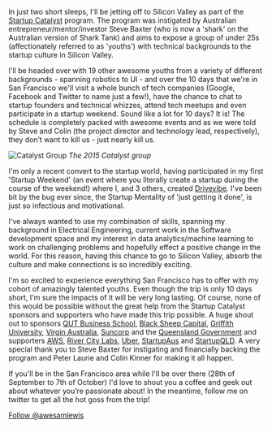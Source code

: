 In just two short sleeps, I'll be jetting off to Silicon Valley as part of the [Startup Catalyst]('http:/www.startupcatalyst.com.au/') program. The program was instigated by Australian entrepreneur/mentor/investor Steve Baxter (who is now a 'shark' on the Australian version of Shark Tank) and aims to expose a group of under 25s (affectionately referred to as 'youths') with technical backgrounds to the startup culture in Silicon Valley.

I'll be headed over with 19 other awesome youths from a variety of different backgrounds - spanning robotics to UI - and over the 10 days that we're in San Francisco we'll visit a whole bunch of tech companies (Google, Facebook and Twitter to name just a few!), have the chance to chat to startup founders and technical whizzes, attend tech meetups and even participate in a startup weekend. Sound like a lot for 10 days? It is! The schedule is completely packed with awesome events and as we were told by Steve and Colin (the project director and technology lead, respectively), they don’t want to kill us - just nearly kill us. 

![Catalyst Group](/images/catalystgroup.png)
*The 2015 Catalyst group*

I'm only a recent convert to the startup world, having participated in my first 'Startup Weekend' (an event where you literally create a startup during the course of the weekend!) where I, and 3 others, created [Drivevibe](http://www.drivevibe.co). I've been bit by the bug ever since, the Startup Mentality of 'just getting it done', is just so infectious and motivational.

I've always wanted to use my combination of skills, spanning my background in Electrical Engineering, current work in the Software development space and my interest in data analytics/machine learning to work on challenging problems and hopefully effect a positive change in the world. For this reason, having this chance to go to Silicon Valley, absorb the culture and make connections is so incredibly exciting.

I'm so excited to experience everything San Francisco has to offer with my cohort of amazingly talented youths. Even though the trip is only 10 days short, I'm sure the impacts of it will be very long lasting. Of course, none of this would be possible without the great help from the Startup Catalyst sponsors and supporters who have made this trip possible. A huge shout out to sponsors [QUT Business School](https://www.qut.edu.au/business), [Black Sheep Capital](http://www.blacksheepcapital.com.au/), [Griffith University](https://www.griffith.edu.au/), [Virgin Australia](http://www.virginaustralia.com), [Suncorp](http://www.suncorp.com.au) and the [Queensland Government](http://www.qld.gov.au/dsitia/initiatives/startup-qld/) and supporters [AWS](https://aws.amazon.com/), [River City Labs](http://www.rivercitylabs.net), [Uber](http://ww.uber.com), [StartupAus](https://startupaus.org) and [StartupQLD](http://startupqld.org/). A very special thank you to Steve Baxter for instigating and financially backing the program and Peter Laurie and Colin Kinner for making it all happen.

If you'll be in the San Francisco area while I'll be over there (28th of September to 7th of October) I'd love to shout you a coffee and geek out about whatever you’re passionate about! In the meantime, follow me on twitter to get all the hot goss from the trip!

<script>window.twttr = (function(d, s, id) {
  var js, fjs = d.getElementsByTagName(s)[0],
    t = window.twttr || {};
  if (d.getElementById(id)) return t;
  js = d.createElement(s);
  js.id = id;
  js.src = "https://platform.twitter.com/widgets.js";
  fjs.parentNode.insertBefore(js, fjs);
 
  t._e = [];
  t.ready = function(f) {
    t._e.push(f);
  };
 
  return t;
}(document, "script", "twitter-wjs"));</script>


<a class="twitter-follow-button"
  href="https://twitter.com/awesamlewis"
  data-size="large"
data-show-count=”false”>
Follow @awesamlewis</a>



